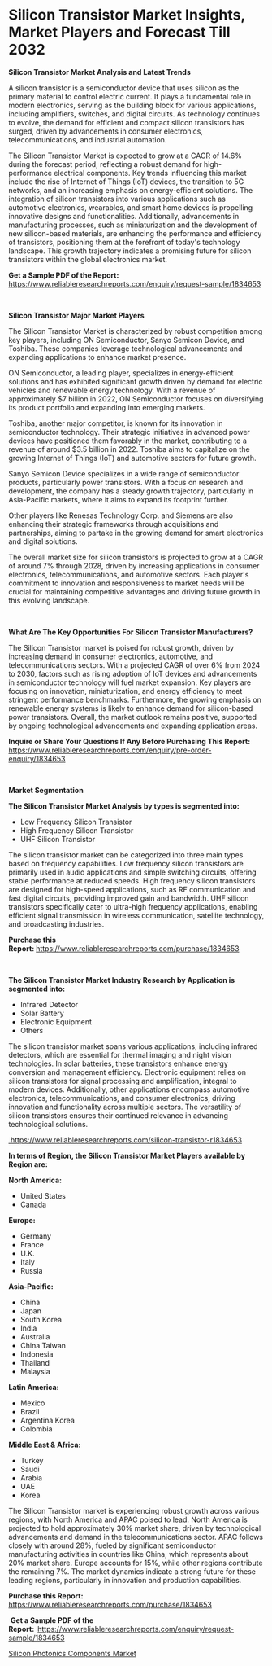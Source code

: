 <p><h1>Silicon Transistor Market Insights, Market Players and Forecast Till 2032</h1></p><p><strong>Silicon Transistor Market Analysis and Latest Trends</strong></p>
<p><p>A silicon transistor is a semiconductor device that uses silicon as the primary material to control electric current. It plays a fundamental role in modern electronics, serving as the building block for various applications, including amplifiers, switches, and digital circuits. As technology continues to evolve, the demand for efficient and compact silicon transistors has surged, driven by advancements in consumer electronics, telecommunications, and industrial automation.</p><p>The Silicon Transistor Market is expected to grow at a CAGR of 14.6% during the forecast period, reflecting a robust demand for high-performance electrical components. Key trends influencing this market include the rise of Internet of Things (IoT) devices, the transition to 5G networks, and an increasing emphasis on energy-efficient solutions. The integration of silicon transistors into various applications such as automotive electronics, wearables, and smart home devices is propelling innovative designs and functionalities. Additionally, advancements in manufacturing processes, such as miniaturization and the development of new silicon-based materials, are enhancing the performance and efficiency of transistors, positioning them at the forefront of today's technology landscape. This growth trajectory indicates a promising future for silicon transistors within the global electronics market.</p></p>
<p><strong>Get a Sample PDF of the Report:&nbsp;</strong> <a href="https://www.reliableresearchreports.com/enquiry/request-sample/1834653?utm_campaign=2203&utm_medium=2&utm_source=Github&utm_content=ia&utm_term=11022025&utm_id=silicon-transistor">https://www.reliableresearchreports.com/enquiry/request-sample/1834653</a></p>
<p>&nbsp;</p>
<p><strong>Silicon Transistor Major Market Players</strong></p>
<p><p>The Silicon Transistor Market is characterized by robust competition among key players, including ON Semiconductor, Sanyo Semicon Device, and Toshiba. These companies leverage technological advancements and expanding applications to enhance market presence.</p><p>ON Semiconductor, a leading player, specializes in energy-efficient solutions and has exhibited significant growth driven by demand for electric vehicles and renewable energy technology. With a revenue of approximately $7 billion in 2022, ON Semiconductor focuses on diversifying its product portfolio and expanding into emerging markets.</p><p>Toshiba, another major competitor, is known for its innovation in semiconductor technology. Their strategic initiatives in advanced power devices have positioned them favorably in the market, contributing to a revenue of around $3.5 billion in 2022. Toshiba aims to capitalize on the growing Internet of Things (IoT) and automotive sectors for future growth.</p><p>Sanyo Semicon Device specializes in a wide range of semiconductor products, particularly power transistors. With a focus on research and development, the company has a steady growth trajectory, particularly in Asia-Pacific markets, where it aims to expand its footprint further.</p><p>Other players like Renesas Technology Corp. and Siemens are also enhancing their strategic frameworks through acquisitions and partnerships, aiming to partake in the growing demand for smart electronics and digital solutions.</p><p>The overall market size for silicon transistors is projected to grow at a CAGR of around 7% through 2028, driven by increasing applications in consumer electronics, telecommunications, and automotive sectors. Each player's commitment to innovation and responsiveness to market needs will be crucial for maintaining competitive advantages and driving future growth in this evolving landscape.</p></p>
<p>&nbsp;</p>
<p><strong>What Are The Key Opportunities For Silicon Transistor Manufacturers?</strong></p>
<p><p>The Silicon Transistor market is poised for robust growth, driven by increasing demand in consumer electronics, automotive, and telecommunications sectors. With a projected CAGR of over 6% from 2024 to 2030, factors such as rising adoption of IoT devices and advancements in semiconductor technology will fuel market expansion. Key players are focusing on innovation, miniaturization, and energy efficiency to meet stringent performance benchmarks. Furthermore, the growing emphasis on renewable energy systems is likely to enhance demand for silicon-based power transistors. Overall, the market outlook remains positive, supported by ongoing technological advancements and expanding application areas.</p></p>
<p><strong>Inquire or Share Your Questions If Any Before Purchasing This Report:</strong> <a href="https://www.reliableresearchreports.com/enquiry/pre-order-enquiry/1834653?utm_campaign=2203&utm_medium=2&utm_source=Github&utm_content=ia&utm_term=11022025&utm_id=silicon-transistor">https://www.reliableresearchreports.com/enquiry/pre-order-enquiry/1834653</a></p>
<p>&nbsp;</p>
<p><strong>Market Segmentation</strong></p>
<p><strong>The Silicon Transistor Market Analysis by types is segmented into:</strong></p>
<p><ul><li>Low Frequency Silicon Transistor</li><li>High Frequency Silicon Transistor</li><li>UHF Silicon Transistor</li></ul></p>
<p><p>The silicon transistor market can be categorized into three main types based on frequency capabilities. Low frequency silicon transistors are primarily used in audio applications and simple switching circuits, offering stable performance at reduced speeds. High frequency silicon transistors are designed for high-speed applications, such as RF communication and fast digital circuits, providing improved gain and bandwidth. UHF silicon transistors specifically cater to ultra-high frequency applications, enabling efficient signal transmission in wireless communication, satellite technology, and broadcasting industries.</p></p>
<p><strong>Purchase this Report:&nbsp;</strong><a href="https://www.reliableresearchreports.com/purchase/1834653?utm_campaign=2203&utm_medium=2&utm_source=Github&utm_content=ia&utm_term=11022025&utm_id=silicon-transistor">https://www.reliableresearchreports.com/purchase/1834653</a></p>
<p>&nbsp;</p>
<p><strong>The Silicon Transistor Market Industry Research by Application is segmented into:</strong></p>
<p><ul><li>Infrared Detector</li><li>Solar Battery</li><li>Electronic Equipment</li><li>Others</li></ul></p>
<p><p>The silicon transistor market spans various applications, including infrared detectors, which are essential for thermal imaging and night vision technologies. In solar batteries, these transistors enhance energy conversion and management efficiency. Electronic equipment relies on silicon transistors for signal processing and amplification, integral to modern devices. Additionally, other applications encompass automotive electronics, telecommunications, and consumer electronics, driving innovation and functionality across multiple sectors. The versatility of silicon transistors ensures their continued relevance in advancing technological solutions.</p></p>
<p><a href="https://www.reliableresearchreports.com/silicon-transistor-r1834653?utm_campaign=2203&utm_medium=2&utm_source=Github&utm_content=ia&utm_term=11022025&utm_id=silicon-transistor">&nbsp;https://www.reliableresearchreports.com/silicon-transistor-r1834653</a></p>
<p><strong>In terms of Region, the Silicon Transistor Market Players available by Region are:</strong></p>
<p>
    <p> <strong> North America: </strong>
        <ul>
            <li>United States</li>
            <li>Canada</li>
        </ul>
        </p> 
    <p> <strong> Europe: </strong>
        <ul>
            <li>Germany</li>
            <li>France</li>
            <li>U.K.</li>
            <li>Italy</li>
            <li>Russia</li>
        </ul>
        </p> 
    <p> <strong> Asia-Pacific: </strong>
        <ul>
            <li>China</li>
            <li>Japan</li>
            <li>South Korea</li>
            <li>India</li>
            <li>Australia</li>
            <li>China Taiwan</li>
            <li>Indonesia</li>
            <li>Thailand</li>
            <li>Malaysia</li>
        </ul>
        </p> 
    <p> <strong> Latin America: </strong>
        <ul>
            <li>Mexico</li>
            <li>Brazil</li>
            <li>Argentina Korea</li>
            <li>Colombia</li>
        </ul>
        </p> 
    <p> <strong> Middle East & Africa: </strong>
        <ul>
            <li>Turkey</li>
            <li>Saudi</li>
            <li>Arabia</li>
            <li>UAE</li>
            <li>Korea</li>
        </ul>
    </p>
    </p>
<p><p>The Silicon Transistor market is experiencing robust growth across various regions, with North America and APAC poised to lead. North America is projected to hold approximately 30% market share, driven by technological advancements and demand in the telecommunications sector. APAC follows closely with around 28%, fueled by significant semiconductor manufacturing activities in countries like China, which represents about 20% market share. Europe accounts for 15%, while other regions contribute the remaining 7%. The market dynamics indicate a strong future for these leading regions, particularly in innovation and production capabilities.</p></p>
<p><strong>Purchase this Report: </strong><a href="https://www.reliableresearchreports.com/purchase/1834653?utm_campaign=2203&utm_medium=2&utm_source=Github&utm_content=ia&utm_term=11022025&utm_id=silicon-transistor">https://www.reliableresearchreports.com/purchase/1834653</a></p>
<p>&nbsp;<strong>Get a Sample PDF of the Report:&nbsp;&nbsp;</strong><a href="https://www.reliableresearchreports.com/enquiry/request-sample/1834653?utm_campaign=2203&utm_medium=2&utm_source=Github&utm_content=ia&utm_term=11022025&utm_id=silicon-transistor">https://www.reliableresearchreports.com/enquiry/request-sample/1834653</a></p>
<p><strong></strong></p>
<p><p><a href="https://github.com/HobertDavis43/Market-Research-Report-List-1/blob/main/silicon-photonics-components-market.md?utm_campaign=2203&utm_medium=2&utm_source=Github&utm_content=ia&utm_term=11022025&utm_id=silicon-transistor">Silicon Photonics Components Market</a></p></p>